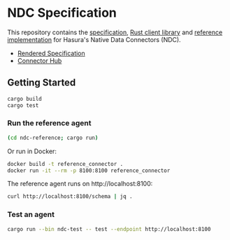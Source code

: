 # NDC Specification

This repository contains the [specification](./specification), [Rust client library](./ndc-client) and [reference implementation](./ndc-reference) for Hasura's Native Data Connectors (NDC).

- [Rendered Specification](http://hasura.github.io/ndc-spec/)
- [Connector Hub](https://github.com/hasura/ndc-hub)

## Getting Started

```sh
cargo build
cargo test
```

### Run the reference agent

```sh
(cd ndc-reference; cargo run)
```

Or run in Docker:

```sh
docker build -t reference_connector .
docker run -it --rm -p 8100:8100 reference_connector
```

The reference agent runs on http://localhost:8100:

```sh
curl http://localhost:8100/schema | jq .
```

### Test an agent

```sh
cargo run --bin ndc-test -- test --endpoint http://localhost:8100
```
